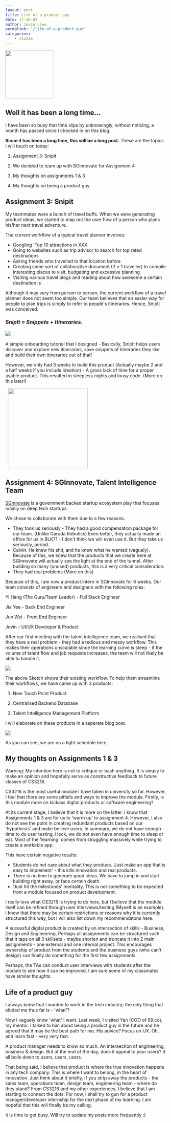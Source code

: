 ```yaml
---
layout: post
title: Life of a product guy
date: 17-10-03
author: Jovin Liew
permalink: "/life-of-a-product-guy"
categories:
    - cs3216
---
```


<img src="images/snipit.png" width="150">
&nbsp;

## **Well it has been a long time...** ##
I have been so busy that time slips by unknowingly; without noticing, a month has passed since I checked in on this blog.

**Since it has been a long time, this will be a long post.**
These are the topics I will touch on today:

1) Assignment 3: Snipit 

2) We decided to team up with SGInnovate for Assignment 4

3) My thoughts on assignments 1 & 3

4) My thoughts on being a product guy

## **Assignment 3: Snipit**

My teammates were a bunch of travel buffs. When we were generating product ideas, we started to map out the user flow of a person who plans his/her next travel adventure. 

The current workflow of a typical travel planner involves:

- Googling 'Top 10 attractions in XXX'
- Going to websites such as trip advisor to search for top rated destinations
- Asking friends who travelled to that location before
- Creating some sort of collaborative document (If > 1 traveller) to compile interesting places to visit, budgeting and excessive planning 
- Visiting various travel blogs and reading about how awesome a certain destination is

Although it may vary from person to person, the current workflow of a travel planner does not seem too simple. Our team believes that an easier way for people to plan trips is simply to refer to people's itineraries. Hence, SnipIt was conceived. 

### *SnipIt = Snippets + Itineraries.* ###

<img src="images/tutorial.png">
&nbsp;

A simple onboarding tutorial that I designed - Basically, SnipIt helps users discover and explore new itineraries, save snippets of itineraries they like and build their own itineraries out of that!

However, we only had 3 weeks to build this product (Actually maybe 2 and a half weeks if you include ideation) - A gross lack of time for a proper usable product. This resulted in sleepless nights and lousy code. (More on this later!) 

&nbsp;
<img src="images/sginnovate.jpg" width="250">
## **Assignment 4: SGInnovate, Talent Intelligence Team** ##
[SGInnovate](www.sginnovate.com) is a government backed startup ecosystem play that focuses mainly on deep tech startups.

We chose to collaborate with them due to a few reasons.

- They took us seriously - They had a good compensation package for our team. (Unlike Garuda Robotics) Even better, they actually made an office for us in BLK71 - I don't think we will even use it. But they take us seriously, period.
- Calvin. He knew his shit, and he knew what he wanted (vaguely). Because of this, we knew that the products that we create here at SGInnovate will actually see the light at the end of the tunnel. After building so many (unused) products, this is a very critical consideration.
- They had real problems (More on this)

Because of this, I am now a product intern in SGInnovate for 6 weeks. Our team consists of engineers and designers with the following roles:

Yi Hang (The Guru/Team Leader) - Full Stack Engineer

Jia Yee - Back End Engineer

Jun Wei - Front End Engineer

Jovin - UI/UX Developer & Product

After our first meeting with the talent intelligence team, we realised that they have a real problem - they had a tedious and messy workflow. This makes their operations unscalable since the learning curve is steep - if the volume of talent flow and job requests increases, the team will not likely be able to handle it.

<img src="images/Map.png">

The above Sketch shows their existing workflow. To help them streamline their workflows, we have came up with 3 products:

1) New Touch Point Product

2) Centralised Backend Database

3) Talent Intelligence Management Platform

I will elaborate on these products in a seperate blog post.

<img src="images/roadmap.png">

As you can see, we are on a tight schedule here.

## **My thoughts on Assignments 1 & 3** ##
Warning: My intention here is not to critique or bash anything. It is simply to make an opinion and hopefully serve as constructive feedback to future classes of CS3216.

CS3216 is the most useful module I have taken in university so far. However, I feel that there are some pitfalls and ways to improve the module. Firstly, is this module more on kickass digital products or software engineering?

At its current stage, I believe that it is more on the latter. I know that Assignments 1 & 3 are for us to 'warm up' to assignment 4. However, I also do not see the point in creating redundant products based on our 'hypothesis' and make believe users. In summary, we do not have enough time to do user testing. Heck, we do not even have enough time to sleep or eat. Most of the 'learning' comes from struggling massively while trying to create a workable app. 

This have certain negative results:

- Students do not care about what they produce. 'Just make an app that is easy to implement' - this kills innovation and real products.
- There is no time to generate good ideas. We have to jump in and start building right away, or face certain death.
- 'Just hit the milestones' mentality. This is not something to be expected from a module focused on product development.

I really love what CS3216 is trying to do here, but I believe that the module itself can be refined through user interviews/testing (Myself is an example). I know that there may be certain restrictions or reasons why it is currently structured this way, but I will also list down my recommendatons here.

A sucessful digital product is created by an intersection of skills - Business, Design and Engineering. Perhaps all assignments can be structured such that it taps on all 3 skillsets - maybe shorten and truncate it into 2 main assignments - one external and one internal project. This encourages ownership of product from the students and the business guys (who can't design) can finally do something for the first few assignments. 

Perhaps, the TAs can conduct user interviews with students after the module to see how it can be improved. I am sure some of my classmates have similar thoughts.

## **Life of a product guy** ##

I always knew that I wanted to work in the tech industry; the only thing that eluded me thus far is - 'what'?

Now I vaguely know 'what' I want. Last week, I visited Yan (COO of 99.co), my mentor. I talked to him about being a product guy in the future and he agreed that it may be the best path for me. His advice? Focus on UX. Oh, and learn fast - very very fast. 

A product manager needs to know so much. An intersection of engineering, business & design. But at the end of the day, does it appeal to your users? It all boils down to users, users, users.

That being said, I believe that product is where the true innovation happens in any tech company. This is where I want to belong, in the heart of innovation. Just think about it briefly, If you strip away the products - the sales team, operations team, design team, engineering team - where do they stand? From CS3216 and my other experiences, I believe that I am starting to connect the dots. For now, I shall try to gun for a product manager/developer internship for the next phase of my learning. I am hopeful that this will finally be my calling.

It is time to get busy. Will try to update my posts more frequently :) 
